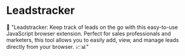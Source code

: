 # Leadstracker
🚀 "Leadstracker: Keep track of leads on the go with this easy-to-use JavaScript browser extension. Perfect for sales professionals and marketers, this tool allows you to easily add, view, and manage leads directly from your browser. 📈📊"
